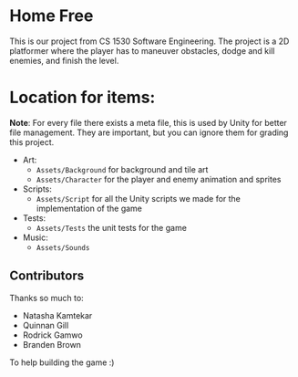 # Home Free

This is our project from CS 1530 Software Engineering. The project is a 2D platformer where the player has to maneuver obstacles, dodge and kill enemies, and finish the level.

# Location for items:

**Note**: For every file there exists a meta file, this is used by Unity for better file management. They are important, but you can ignore them for grading this project.

- Art:
    - `Assets/Background` for background and tile art
    - `Assets/Character` for the player and enemy animation and sprites
- Scripts:
    - `Assets/Script` for all the Unity scripts we made for the implementation of the game
- Tests:
    - `Assets/Tests` the unit tests for the game
- Music:
    - `Assets/Sounds`

## Contributors
Thanks so much to:
- Natasha Kamtekar
- Quinnan Gill
- Rodrick Gamwo
- Branden Brown

To help building the game :)

